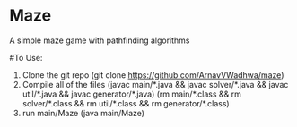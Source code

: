 # Maze
A simple maze game with pathfinding algorithms

#To Use:
1. Clone the git repo (git clone https://github.com/ArnavVWadhwa/maze)
2. Compile all of the files (javac main/\*.java && javac solver/\*.java && javac util/\*.java && javac generator/\*.java) (rm main/\*.class && rm solver/\*.class && rm util/\*.class && rm generator/\*.class)
3. run main/Maze (java main/Maze)
